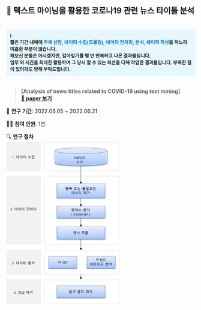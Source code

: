 ## 📰 텍스트 마이닝을 활용한 코로나19 관련 뉴스 타이틀 분석
<br/>

<div style="background-color:#e6f7ff; padding:10px; border-radius:5px; font-size: 0.89em; font-weight: bold">
ℹ️ <br/>
짧은 기간 내에에 <span style="color: #0077cc; ">주제 선정, 데이터 수집(크롤링), 데이터 전처리, 분석, 페이퍼 작성</span>을 하느라 미흡한 부분이 많습니다.
<br/>
해보신 분들은 아시겠지만, 갈아엎기를 몇 번 반복하고 나온 결과물입니다.
<br/>  
업무 외 시간을 최대한 활용하여 그 당시 할 수 있는 최선을 다해 작업한 결과물입니다. 부족한 점이 있더라도 양해 부탁드립니다.    
</div>  

<br/>

> **[Analysis of news titles related to COVID-19 using text mining]**  
**[📰 paper 보기](/Analysis%20of%20news%20titles%20related%20to%20COVID-19%20using%20text%20mining.pdf)**


📅 **연구 기간**: 2022.06.05 ~ 2022.06.21  

🧑‍🦱 **참여 인원**: 1명   

🔍 **연구 절차**  
<img src="research-process.png" alt="Research Procedure" width="60%">

